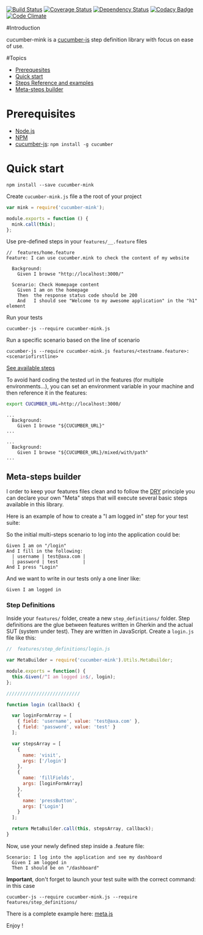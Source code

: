 [![Build Status](https://travis-ci.org/AXA-GROUP-SOLUTIONS/cucumber-mink.svg)](https://travis-ci.org/AXA-GROUP-SOLUTIONS/cucumber-mink)
[![Coverage Status](https://img.shields.io/coveralls/AXA-GROUP-SOLUTIONS/cucumber-mink.svg)](https://coveralls.io/r/AXA-GROUP-SOLUTIONS/cucumber-mink)
[![Dependency Status](https://gemnasium.com/AXA-GROUP-SOLUTIONS/cucumber-mink.svg)](https://gemnasium.com/AXA-GROUP-SOLUTIONS/cucumber-mink)
[![Codacy Badge](https://www.codacy.com/project/badge/ac135f34f64a4c47a7aba1850acf4009)](https://www.codacy.com/public/dezandeea/cucumber-mink)
[![Code Climate](https://codeclimate.com/github/AXA-GROUP-SOLUTIONS/cucumber-mink/badges/gpa.svg)](https://codeclimate.com/github/AXA-GROUP-SOLUTIONS/cucumber-mink)

#Introduction

cucumber-mink is a [cucumber-js](https://github.com/cucumber/cucumber-js) step definition library with focus on ease of use.

#Topics

- [Prerequesites](#prerequesites)
- [Quick start](#quick-start)
- [Steps Reference and examples](STEPS.md)
- [Meta-steps builder](#meta-steps-builder)

# Prerequisites

* [Node.js](http://nodejs.org)
* [NPM](http://npmjs.org)
* [cucumber-js](https://github.com/cucumber/cucumber-js): `npm install -g cucumber`

# Quick start

    npm install --save cucumber-mink

Create `cucumber-mink.js` file a the root of your project

``` javascript
var mink = require('cucumber-mink');

module.exports = function () {
  mink.call(this);
};
```

Use pre-defined steps in your `features/__.feature` files

``` gherkin
//  features/home.feature
Feature: I can use cucumber.mink to check the content of my website

  Background:
    Given I browse "http://localhost:3000/"

  Scenario: Check Homepage content
    Given I am on the homepage
    Then  the response status code should be 200
    And   I should see "Welcome to my awesome application" in the "h1" element
```

Run your tests

    cucumber-js --require cucumber-mink.js
    
Run a specific scenario based on the line of scenario

    cucumber-js --require cucumber-mink.js features/<testname.feature>:<scenariofirstline>


[See available steps](STEPS.md)

To avoid hard coding the tested url in the features (for multiple environments...), you can set an environment variable in your machine and then reference it in the features:

``` bash
export CUCUMBER_URL=http://localhost:3000/
```

``` gherkin
...
  Background:
    Given I browse "${CUCUMBER_URL}"
...
```

``` gherkin
...
  Background:
    Given I browse "${CUCUMBER_URL}/mixed/with/path"
...
```

## Meta-steps builder

I order to keep your features files clean and to follow the [DRY](http://en.wikipedia.org/wiki/Don't_repeat_yourself) principle
you can declare your own "Meta" steps that will execute several basic steps available in this library.

Here is an example of how to create a "I am logged in" step for your test suite:

So the initial multi-steps scenario to log into the application could be:

``` gherkin
Given I am on "/login"
And I fill in the following:
  | username | test@axa.com |
  | password | test         |
And I press "Login"
```

And we want to write in our tests only a one liner like:

``` gherkin
Given I am logged in
```

### Step Definitions

Inside your `features/` folder, create a new `step_definitions/` folder. Step definitions are the glue between features written in Gherkin and the actual SUT (system under test). They are written in JavaScript.
Create a `login.js` file like this:

``` javascript
//  features/step_definitions/login.js

var MetaBuilder = require('cucumber-mink').Utils.MetaBuilder;

module.exports = function() {
  this.Given(/^I am logged in$/, login);
};

///////////////////////////

function login (callback) {

  var loginFormArray = [
    { field: 'username', value: 'test@axa.com' },
    { field: 'password', value: 'test' }
  ];

  var stepsArray = [
    {
      name: 'visit',
      args: ['/login']
    },
    {
      name: 'fillFields',
      args: [loginFormArray]
    },
    {
      name: 'pressButton',
      args: ['Login']
    }
  ];

  return MetaBuilder.call(this, stepsArray, callback);
}
```

Now, use your newly defined step inside a .feature file:

``` gherkin
Scenario: I log into the application and see my dashboard
  Given I am logged in
  Then I should be on "/dashboard"
```

__Important__, don't forget to launch your test suite with the correct command: in this case

``` shell
cucumber-js --require cucumber-mink.js --require features/step_definitions/
```

There is a complete example here: [meta.js](features/step_definitions/meta.js)

Enjoy !
